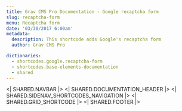 ```yaml
---
title: Grav CMS Pro Documentation - Google recaptcha form
slug: recaptcha-form
menu: Recaptcha form
date: '03/30/2017 6:00am'
metadata:
  description: This shortcode adds Google's recaptcha form
  author: Grav CMS Pro

dictionaries:
  - shortcodes.google.recaptcha-form
  - shortcodes.base-elements-documentation
  - shared
---
```


<| SHARED.NAVBAR |>
<| SHARED.DOCUMENTATION_HEADER |>
<| SHARED.SIDENAV_SHORTCODES_NAVIGATION |>
<| SHARED.GRID_SHORTCODE |>
<| SHARED.FOOTER |>
